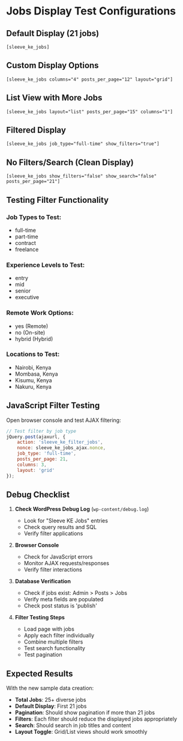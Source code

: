 # Jobs Display Test Configurations

## Default Display (21 jobs)
```
[sleeve_ke_jobs]
```

## Custom Display Options
```
[sleeve_ke_jobs columns="4" posts_per_page="12" layout="grid"]
```

## List View with More Jobs
```
[sleeve_ke_jobs layout="list" posts_per_page="15" columns="1"]
```

## Filtered Display
```
[sleeve_ke_jobs job_type="full-time" show_filters="true"]
```

## No Filters/Search (Clean Display)
```
[sleeve_ke_jobs show_filters="false" show_search="false" posts_per_page="21"]
```

## Testing Filter Functionality

### Job Types to Test:
- full-time
- part-time  
- contract
- freelance

### Experience Levels to Test:
- entry
- mid
- senior
- executive

### Remote Work Options:
- yes (Remote)
- no (On-site)
- hybrid (Hybrid)

### Locations to Test:
- Nairobi, Kenya
- Mombasa, Kenya
- Kisumu, Kenya
- Nakuru, Kenya

## JavaScript Filter Testing

Open browser console and test AJAX filtering:
```javascript
// Test filter by job type
jQuery.post(ajaxurl, {
    action: 'sleeve_ke_filter_jobs',
    nonce: sleeve_ke_jobs_ajax.nonce,
    job_type: 'full-time',
    posts_per_page: 21,
    columns: 3,
    layout: 'grid'
});
```

## Debug Checklist

1. **Check WordPress Debug Log** (`wp-content/debug.log`)
   - Look for "Sleeve KE Jobs" entries
   - Check query results and SQL
   - Verify filter applications

2. **Browser Console**
   - Check for JavaScript errors
   - Monitor AJAX requests/responses
   - Verify filter interactions

3. **Database Verification**
   - Check if jobs exist: Admin > Posts > Jobs
   - Verify meta fields are populated
   - Check post status is 'publish'

4. **Filter Testing Steps**
   - Load page with jobs
   - Apply each filter individually
   - Combine multiple filters
   - Test search functionality
   - Test pagination

## Expected Results

With the new sample data creation:
- **Total Jobs**: 25+ diverse jobs
- **Default Display**: First 21 jobs
- **Pagination**: Should show pagination if more than 21 jobs
- **Filters**: Each filter should reduce the displayed jobs appropriately
- **Search**: Should search in job titles and content
- **Layout Toggle**: Grid/List views should work smoothly
